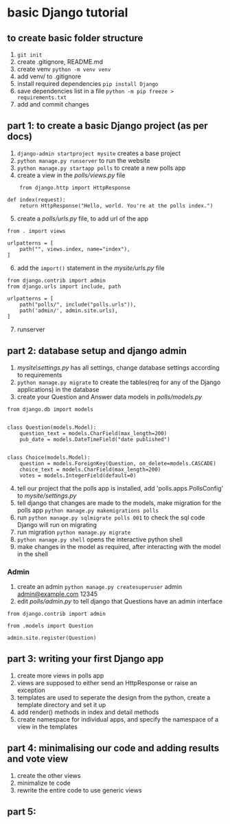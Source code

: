 # basic Django tutorial

## to create basic folder structure

1. `git init`
2. create .gitignore, README.md
3. create venv `python -m venv venv`
4. add venv/ to .gitignore
5. install required dependencies `pip install Django`
6. save dependencies list in a file `python -m pip freeze > requirements.txt`
7. add and commit changes

## part 1: to create a basic Django project (as per docs)

1. `django-admin startproject mysite` creates a base project
2. `python manage.py runserver` to run the website
3. `python manage.py startapp polls` to create a new polls app
4. create a view in the _polls/views.py_ file

```
    from django.http import HttpResponse

def index(request):
    return HttpResponse("Hello, world. You're at the polls index.")
```

5. create a _polls/urls.py_ file, to add url of the app

```
from . import views

urlpatterns = [
    path("", views.index, name="index"),
]
```

6. add the `import()` statement in the _mysite/urls.py_ file

```
from django.contrib import admin
from django.urls import include, path

urlpatterns = [
    path("polls/", include("polls.urls")),
    path('admin/', admin.site.urls),
]
```

7. runserver

## part 2: database setup and django admin

1. _mysite\settings.py_ has all settings, change database settings according to requirements
2. `python manage.py migrate` to create the tables(req for any of the Django applications) in the database
3. create your Question and Answer data models in _polls/models.py_

```
from django.db import models


class Question(models.Model):
    question_text = models.CharField(max_length=200)
    pub_date = models.DateTimeField("date published")


class Choice(models.Model):
    question = models.ForeignKey(Question, on_delete=models.CASCADE)
    choice_text = models.CharField(max_length=200)
    votes = models.IntegerField(default=0)
```

4. tell our project that the polls app is installed, add 'polls.apps.PollsConfig' to _mysite/settings.py_
5. tell django that changes are made to the models, make migration for the polls app `python manage.py makemigrations polls`
6. run `python manage.py sqlmigrate polls 001` to check the sql code Django will run on migrating
7. run migration `python manage.py migrate`
8. `python manage.py shell` opens the interactive python shell
9. make changes in the model as required, after interacting with the model in the shell

### Admin

1. create an admin `python manage.py createsuperuser`
   admin
   admin@example.com
   12345
2. edit _polls/admin.py_ to tell django that Questions have an admin interface

```
from django.contrib import admin

from .models import Question

admin.site.register(Question)
```

## part 3: writing your first Django app

1. create more views in polls app
2. views are supposed to either send an HttpResponse or raise an exception
3. templates are used to seperate the design from the python, create a template directory and set it up
4. add render() methods in index and detail methods
5. create namespace for individual apps, and specify the namespace of a view in the templates

## part 4: minimalising our code and adding results and vote view

1. create the other views
2. minimalize te code
3. rewrite the entire code to use generic views

## part 5: 
